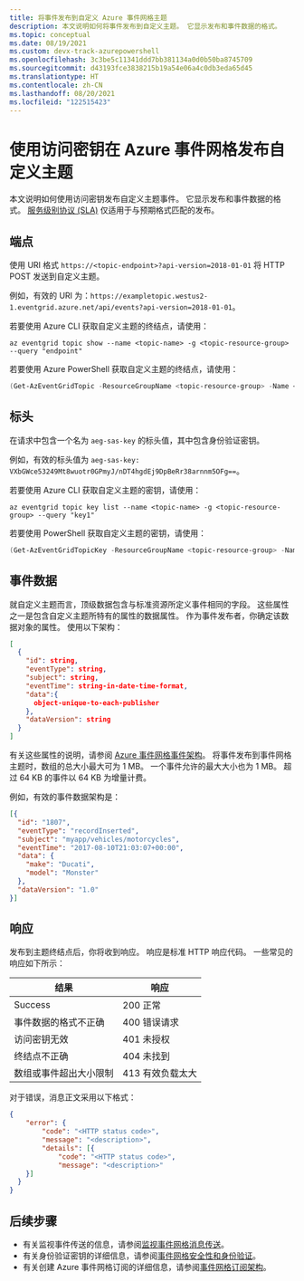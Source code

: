 ```yaml
---
title: 将事件发布到自定义 Azure 事件网格主题
description: 本文说明如何将事件发布到自定义主题。 它显示发布和事件数据的格式。
ms.topic: conceptual
ms.date: 08/19/2021
ms.custom: devx-track-azurepowershell
ms.openlocfilehash: 3c3be5c11341ddd7bb381134a0d0b50ba8745709
ms.sourcegitcommit: d43193fce3838215b19a54e06a4c0db3eda65d45
ms.translationtype: HT
ms.contentlocale: zh-CN
ms.lasthandoff: 08/20/2021
ms.locfileid: "122515423"
---
```

# <a name="post-to-azure-event-grid-custom-topics-using-access-keys"></a>使用访问密钥在 Azure 事件网格发布自定义主题

本文说明如何使用访问密钥发布自定义主题事件。 它显示发布和事件数据的格式。 [服务级别协议 (SLA)](https://azure.microsoft.com/support/legal/sla/event-grid/v1_0/) 仅适用于与预期格式匹配的发布。

## <a name="endpoint"></a>端点

使用 URI 格式 `https://<topic-endpoint>?api-version=2018-01-01` 将 HTTP POST 发送到自定义主题。

例如，有效的 URI 为：`https://exampletopic.westus2-1.eventgrid.azure.net/api/events?api-version=2018-01-01`。

若要使用 Azure CLI 获取自定义主题的终结点，请使用：

```azurecli-interactive
az eventgrid topic show --name <topic-name> -g <topic-resource-group> --query "endpoint"
```

若要使用 Azure PowerShell 获取自定义主题的终结点，请使用：

```powershell
(Get-AzEventGridTopic -ResourceGroupName <topic-resource-group> -Name <topic-name>).Endpoint
```

## <a name="header"></a>标头

在请求中包含一个名为 `aeg-sas-key` 的标头值，其中包含身份验证密钥。

例如，有效的标头值为 `aeg-sas-key: VXbGWce53249Mt8wuotr0GPmyJ/nDT4hgdEj9DpBeRr38arnnm5OFg==`。

若要使用 Azure CLI 获取自定义主题的密钥，请使用：

```azurecli
az eventgrid topic key list --name <topic-name> -g <topic-resource-group> --query "key1"
```

若要使用 PowerShell 获取自定义主题的密钥，请使用：

```powershell
(Get-AzEventGridTopicKey -ResourceGroupName <topic-resource-group> -Name <topic-name>).Key1
```

## <a name="event-data"></a>事件数据

就自定义主题而言，顶级数据包含与标准资源所定义事件相同的字段。 这些属性之一是包含自定义主题所特有的属性的数据属性。 作为事件发布者，你确定该数据对象的属性。 使用以下架构：

```json
[
  {
    "id": string,    
    "eventType": string,
    "subject": string,
    "eventTime": string-in-date-time-format,
    "data":{
      object-unique-to-each-publisher
    },
    "dataVersion": string
  }
]
```

有关这些属性的说明，请参阅 [Azure 事件网格事件架构](event-schema.md)。 将事件发布到事件网格主题时，数组的总大小最大可为 1 MB。 一个事件允许的最大大小也为 1 MB。 超过 64 KB 的事件以 64 KB 为增量计费。 

例如，有效的事件数据架构是：

```json
[{
  "id": "1807",
  "eventType": "recordInserted",
  "subject": "myapp/vehicles/motorcycles",
  "eventTime": "2017-08-10T21:03:07+00:00",
  "data": {
    "make": "Ducati",
    "model": "Monster"
  },
  "dataVersion": "1.0"
}]
```

## <a name="response"></a>响应

发布到主题终结点后，你将收到响应。 响应是标准 HTTP 响应代码。 一些常见的响应如下所示：

|结果  |响应  |
|---------|---------|
|Success  | 200 正常  |
|事件数据的格式不正确 | 400 错误请求 |
|访问密钥无效 | 401 未授权 |
|终结点不正确 | 404 未找到 |
|数组或事件超出大小限制 | 413 有效负载太大 |

对于错误，消息正文采用以下格式：

```json
{
    "error": {
        "code": "<HTTP status code>",
        "message": "<description>",
        "details": [{
            "code": "<HTTP status code>",
            "message": "<description>"
    }]
  }
}
```

## <a name="next-steps"></a>后续步骤

* 有关监视事件传送的信息，请参阅[监视事件网格消息传送](monitor-event-delivery.md)。
* 有关身份验证密钥的详细信息，请参阅[事件网格安全性和身份验证](security-authentication.md)。
* 有关创建 Azure 事件网格订阅的详细信息，请参阅[事件网格订阅架构](subscription-creation-schema.md)。
